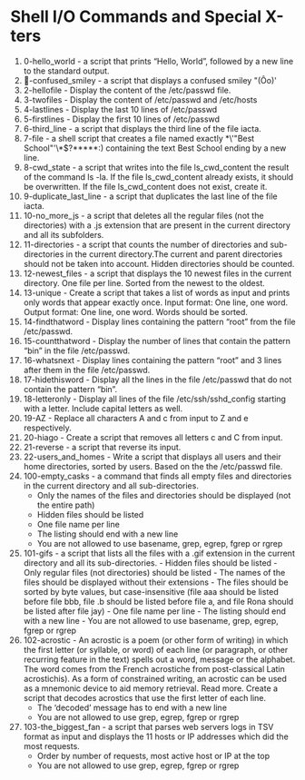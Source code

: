 # Shell I/O Commands and Special X-ters
1. 0-hello_world - a script that prints “Hello, World”, followed by a new line to the standard output.
2. -confused_smiley - a script that displays a confused smiley "(Ôo)'
3. 2-hellofile - Display the content of the /etc/passwd file.
4. 3-twofiles - Display the content of /etc/passwd and /etc/hosts
5. 4-lastlines - Display the last 10 lines of /etc/passwd
6. 5-firstlines - Display the first 10 lines of /etc/passwd
7. 6-third_line -  a script that displays the third line of the file iacta.
8. 7-file - a shell script that creates a file named exactly \*\\'"Best School"\'\\*$\?\*\*\*\*\*:) containing the text Best School ending by a new line.
9. 8-cwd_state - a script that writes into the file ls_cwd_content the result of the command ls -la. If the file ls_cwd_content already exists, it should be overwritten. If the file ls_cwd_content does not exist, create it.
10. 9-duplicate_last_line - a script that duplicates the last line of the file iacta.
11. 10-no_more_js - a script that deletes all the regular files (not the directories) with a .js extension that are present in the current directory and all its subfolders.
12. 11-directories - a script that counts the number of directories and sub-directories in the current directory.The current and parent directories should not be taken into account. Hidden directories should be counted.
13. 12-newest_files - a script that displays the 10 newest files in the current directory. One file per line. Sorted from the newest to the oldest.
14. 13-unique - Create a script that takes a list of words as input and prints only words that appear exactly once. Input format: One line, one word. Output format: One line, one word. Words should be sorted.
15. 14-findthatword - Display lines containing the pattern “root” from the file /etc/passwd.
16. 15-countthatword - Display the number of lines that contain the pattern “bin” in the file /etc/passwd.
17. 16-whatsnext - Display lines containing the pattern “root” and 3 lines after them in the file /etc/passwd.
18. 17-hidethisword - Display all the lines in the file /etc/passwd that do not contain the pattern “bin”.
19. 18-letteronly - Display all lines of the file /etc/ssh/sshd_config starting with a letter. Include capital letters as well.
20. 19-AZ - Replace all characters A and c from input to Z and e respectively.
21. 20-hiago - Create a script that removes all letters c and C from input.
22. 21-reverse - a script that reverse its input.
23. 22-users_and_homes - Write a script that displays all users and their home directories, sorted by users. Based on the the /etc/passwd file.
24. 100-empty_casks - a command that finds all empty files and directories in the current directory and all sub-directories.
	- Only the names of the files and directories should be displayed (not the entire path)
	- Hidden files should be listed
	- One file name per line
	- The listing should end with a new line
	- You are not allowed to use basename, grep, egrep, fgrep or rgrep
25. 101-gifs - a script that lists all the files with a .gif extension in the current directory and all its sub-directories.
    	- Hidden files should be listed
    	- Only regular files (not directories) should be listed
    	- The names of the files should be displayed without their extensions
    	- The files should be sorted by byte values, but case-insensitive (file aaa should be listed before file bbb, file .b should be listed before file a, and file Rona should be listed after file jay)
    	- One file name per line
    	- The listing should end with a new line
    	- You are not allowed to use basename, grep, egrep, fgrep or rgrep
26. 102-acrostic - An acrostic is a poem (or other form of writing) in which the first letter (or syllable, or word) of each line (or paragraph, or other recurring feature in the text) spells out a word, message or the alphabet. The word comes from the French acrostiche from post-classical Latin acrostichis). As a form of constrained writing, an acrostic can be used as a mnemonic device to aid memory retrieval. Read more. Create a script that decodes acrostics that use the first letter of each line.
	- The ‘decoded’ message has to end with a new line
	- You are not allowed to use grep, egrep, fgrep or rgrep
27. 103-the_biggest_fan - a script that parses web servers logs in TSV format as input and displays the 11 hosts or IP addresses which did the most requests.
	- Order by number of requests, most active host or IP at the top
	- You are not allowed to use grep, egrep, fgrep or rgrep
